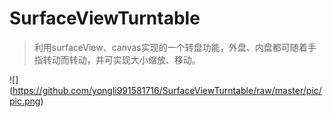 # SurfaceViewTurntable

>利用surfaceView、canvas实现的一个转盘功能，外盘、内盘都可随着手指转动而转动，并可实现大小缩放、移动。

![] (https://github.com/yongli991581716/SurfaceViewTurntable/raw/master/pic/pic.png)  


